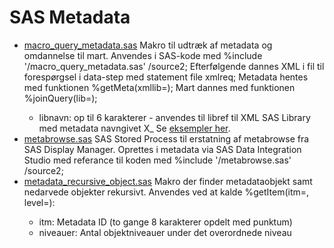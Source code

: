 # SAS Metadata

* [macro_query_metadata.sas](./macro_query_metadata)
  Makro til udtræk af metadata og omdannelse til mart.
  Anvendes i SAS-kode med %include '<sti>/macro_query_metadata.sas' /source2;
  Efterfølgende dannes XML i fil til forespørgsel i data-step med statement file xmlreq;
  Metadata hentes med funktionen %getMeta(xmllib=<libnavn>);
  Mart dannes med funktionen %joinQuery(lib=<libnavn>);
  - libnavn: op til 6 karakterer - anvendes til libref til XML SAS Library med metadata navngivet X_<libnavn>
  Se [eksempler her](./examples).
* [metabrowse.sas](./metabrowse.sas)
  SAS Stored Process til erstatning af metabrowse fra SAS Display Manager.
  Oprettes i metadata via SAS Data Integration Studio med referance til koden med %include '<sti>/metabrowse.sas' /source2;
* [metadata_recursive_object.sas](./metadata_recursive_object.sas)
  Makro der finder metadataobjekt samt nedarvede objekter rekursivt.
  Anvendes ved at kalde %getItem(itm=<metadata ID>, level=<niveauer>):
  - itm: Metadata ID (to gange 8 karakterer opdelt med punktum)
  - niveauer: Antal objektniveauer under det overordnede niveau
